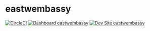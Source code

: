 # eastwembassy

[![CircleCI](https://circleci.com/gh/cmcintosh/eastwembassy.svg?style=shield)](https://circleci.com/gh/cmcintosh/eastwembassy)
[![Dashboard eastwembassy](https://img.shields.io/badge/dashboard-eastwembassy-yellow.svg)](https://dashboard.pantheon.io/sites/ce5fc8e8-e07f-47e3-a628-572ba7981843#dev/code)
[![Dev Site eastwembassy](https://img.shields.io/badge/site-eastwembassy-blue.svg)](http://dev-eastwembassy.pantheonsite.io/)